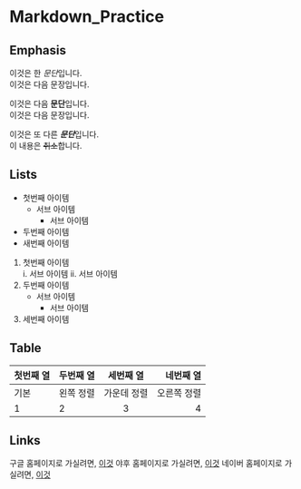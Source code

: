 # Markdown_Practice

## Emphasis

이것은 한 *문단*입니다.  
이것은 다음 문장입니다.

이것은 다음 **문단**입니다.  
이것은 다음 문장입니다.

이것은 또 다른 ***문단***입니다.  
이 내용은 ~~취소~~합니다.

## Lists

- 첫번째 아이템   
	- 서브 아이템  
		- 서브 아이템
- 두번째 아이템
- 새번째 아이템

1. 첫번째 아이템   
	i. 서브 아이템
	ii. 서브 아이템
2. 두번째 아이템   
	- 서브 아이템
        - 서브 아이템
3. 세번째 아이템

## Table

| 첫번째 열 | 두번째 열 | 세번째 열 | 네번째 열 |
| ---- | :---- | :----: | ----: |
| 기본 | 왼쪽 정렬 | 가운데 정렬 | 오른쪽 정렬 |
| 1 | 2 | 3 | 4 |

## Links

구글 홈페이지로 가실려면, [이것](https://www.google.com)
야후 홈페이지로 가실려면, [이것](https://www.yahoo.co.jp)
네이버 홈페이지로 가실려면, [이것](https://www.naver.com)